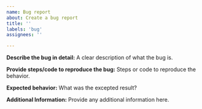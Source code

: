 ```yaml
---
name: Bug report
about: Create a bug report
title: ''
labels: 'bug'
assignees: ''

---
```

<!-- Please make sure to read our [faq)[FAQ.md] before you open a bug report -->
**Describe the bug in detail:**
A clear description of what the bug is.

**Provide steps/code to reproduce the bug:**
Steps or code to reproduce the behavior.

**Expected behavior:**
What was the excepted result?

**Additional Information:**
Provide any additional information here.
